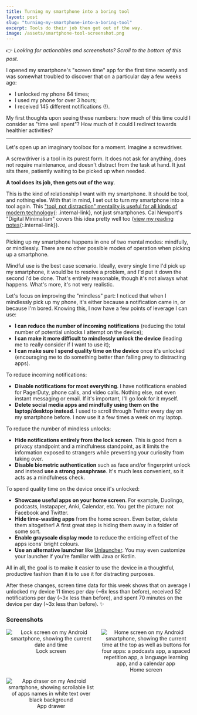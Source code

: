 ```yaml
---
title: Turning my smartphone into a boring tool
layout: post
slug: "turning-my-smartphone-into-a-boring-tool"
excerpt: Tools do their job then get out of the way.
image: /assets/smartphone-tool-screenshot.png
---
```


👉 _Looking for actionables and screenshots? Scroll to the bottom of this post._

I opened my smartphone's "screen time" app for the first time recently and was somewhat troubled to discover that on a particular day a few weeks ago:
- I unlocked my phone 64 times;
- I used my phone for over 3 hours;
- I received 145 different notifications (!).

My first thoughts upon seeing these numbers: how much of this time could I consider as "time well spent"? How much of it could I redirect towards healthier activities?

---

Let's open up an imaginary toolbox for a moment. Imagine a screwdriver.

A screwdriver is a tool in its purest form. It does not ask for anything, does not require maintenance, and doesn't distract from the task at hand. It just sits there, patiently waiting to be picked up when needed.

**A tool does its job, then gets out of the way**.

This is the kind of relationship I want with my smartphone. It should be tool, and nothing else. With that in mind, I set out to turn my smartphone into a tool again. This ["tool, not distraction" mentality is useful for all kinds of modern technology](https://maximevaillancourt.com/blog/tech-is-not-an-end-part-1){: .internal-link}, not just smartphones. Cal Newport's "Digital Minimalism" covers this idea pretty well too ([view my reading notes](/bookshelf/digital-minimalism-cal-newport){:.internal-link}).

---

Picking up my smartphone happens in one of two mental modes: mindfully, or mindlessly. There are no other possible modes of operation when picking up a smartphone.

Mindful use is the best case scenario. Ideally, every single time I'd pick up my smartphone, it would be to resolve a problem, and I'd put it down the second I'd be done. That's entirely reasonable, though it's not always what happens. What's more, it's not very realistic.

Let's focus on improving the "mindless" part: I noticed that when I mindlessly pick up my phone, it's either because a notification came in, or because I'm bored. Knowing this, I now have a few points of leverage I can use:
- **I can reduce the number of incoming notifications** (reducing the total number of potential unlocks I attempt on the device);
- **I can make it more difficult to mindlessly unlock the device** (leading me to really consider if I want to use it);
- **I can make sure I spend quality time on the device** once it's unlocked (encouraging me to do something better than falling prey to distracting apps).

To reduce incoming notifications:

- **Disable notifications for most everything**. I have notifications enabled for PagerDuty, phone calls, and video calls. Nothing else, not even instant messaging or email. If it's important, I'll go look for it myself.
- **Delete social media apps and mindfully using them on the laptop/desktop instead**. I used to scroll through Twitter every day on my smartphone before. I now use it a few times a week on my laptop.

To reduce the number of mindless unlocks:

- **Hide notifications entirely from the lock screen**. This is good from a privacy standpoint and a mindfulness standpoint, as it limits the information exposed to strangers while preventing your curiosity from taking over.
- **Disable biometric authentication** such as face and/or fingerprint unlock and instead **use a strong passphrase**. It's much less convenient, so it acts as a mindfulness check.

To spend quality time on the device once it's unlocked:

- **Showcase useful apps on your home screen**. For example, Duolingo, podcasts, Instapaper, Anki, Calendar, etc. You get the picture: not Facebook and Twitter.
- **Hide time-wasting apps** from the home screen. Even better, delete them altogether! A first great step is hiding them away in a folder of some sort.
- **Enable grayscale display mode** to reduce the enticing effect of the apps icons' bright colours.
- **Use an alternative launcher** like [Unlauncher](https://jkuester.github.io/unlauncher/). You may even customize your launcher if you're familiar with Java or Kotlin.

All in all, the goal is to make it easier to use the device in a thoughtful, productive fashion than it is to use it for distracting purposes.

After these changes, screen time data for this week shows that on average I unlocked my device 11 times per day (~6x less than before), received 52 notifications per day (~3x less than before), and spent 70 minutes on the device per day (~3x less than before).  ✨

### Screenshots

<div style="margin: 1em 0; display: grid; grid-gap: 1em; grid-template-columns: repeat(auto-fit, minmax(200px, 1fr));">
  <div style="text-align: center;">
    <img alt="Lock screen on my Android smartphone, showing the current date and time" src="/assets/lockscreen.jpg"/>
    Lock screen
  </div>
  <div style="text-align: center;">
    <img alt="Home screen on my Android smartphone, showing the current time at the top as well as buttons for four apps: a podcasts app, a spaced repetition app, a language learning app, and a calendar app" src="/assets/homescreen.jpg"/>
    Home screen
  </div>
  <div style="text-align: center;">
    <img alt="App draser on my Android smartphone, showing scrollable list of apps names in white text over black background" src="/assets/app-drawer.jpg"/>
    App drawer
  </div>
</div>



